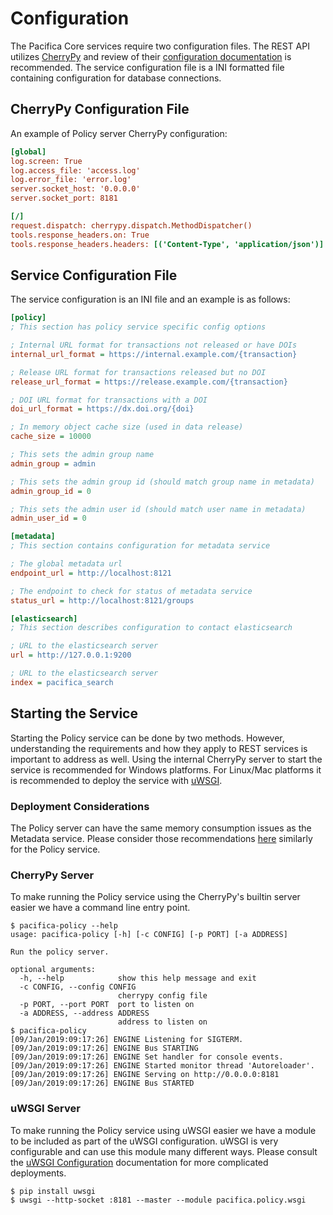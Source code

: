 # Configuration

The Pacifica Core services require two configuration files. The REST
API utilizes [CherryPy](https://github.com/cherrypy) and review of
their
[configuration documentation](http://docs.cherrypy.org/en/latest/config.html)
is recommended. The service configuration file is a INI formatted
file containing configuration for database connections.

## CherryPy Configuration File

An example of Policy server CherryPy configuration:

```ini
[global]
log.screen: True
log.access_file: 'access.log'
log.error_file: 'error.log'
server.socket_host: '0.0.0.0'
server.socket_port: 8181

[/]
request.dispatch: cherrypy.dispatch.MethodDispatcher()
tools.response_headers.on: True
tools.response_headers.headers: [('Content-Type', 'application/json')]
```

## Service Configuration File

The service configuration is an INI file and an example is as follows:

```ini
[policy]
; This section has policy service specific config options

; Internal URL format for transactions not released or have DOIs
internal_url_format = https://internal.example.com/{transaction}

; Release URL format for transactions released but no DOI
release_url_format = https://release.example.com/{transaction}

; DOI URL format for transactions with a DOI
doi_url_format = https://dx.doi.org/{doi}

; In memory object cache size (used in data release)
cache_size = 10000

; This sets the admin group name
admin_group = admin

; This sets the admin group id (should match group name in metadata)
admin_group_id = 0

; This sets the admin user id (should match user name in metadata)
admin_user_id = 0

[metadata]
; This section contains configuration for metadata service

; The global metadata url
endpoint_url = http://localhost:8121

; The endpoint to check for status of metadata service
status_url = http://localhost:8121/groups

[elasticsearch]
; This section describes configuration to contact elasticsearch

; URL to the elasticsearch server
url = http://127.0.0.1:9200

; URL to the elasticsearch server
index = pacifica_search
```

## Starting the Service

Starting the Policy service can be done by two methods. However,
understanding the requirements and how they apply to REST services
is important to address as well. Using the
internal CherryPy server to start the service is recommended for
Windows platforms. For Linux/Mac platforms it is recommended to
deploy the service with
[uWSGI](https://uwsgi-docs.readthedocs.io/en/latest/).

### Deployment Considerations

The Policy server can have the same memory consumption issues as the
Metadata service. Please consider those recommendations
[here](https://pacifica-metadata.readthedocs.io/en/latest/configuration.html#deployment-considerations)
similarly for the Policy service.

### CherryPy Server

To make running the Policy service using the CherryPy's builtin
server easier we have a command line entry point.

```
$ pacifica-policy --help
usage: pacifica-policy [-h] [-c CONFIG] [-p PORT] [-a ADDRESS]

Run the policy server.

optional arguments:
  -h, --help            show this help message and exit
  -c CONFIG, --config CONFIG
                        cherrypy config file
  -p PORT, --port PORT  port to listen on
  -a ADDRESS, --address ADDRESS
                        address to listen on
$ pacifica-policy
[09/Jan/2019:09:17:26] ENGINE Listening for SIGTERM.
[09/Jan/2019:09:17:26] ENGINE Bus STARTING
[09/Jan/2019:09:17:26] ENGINE Set handler for console events.
[09/Jan/2019:09:17:26] ENGINE Started monitor thread 'Autoreloader'.
[09/Jan/2019:09:17:26] ENGINE Serving on http://0.0.0.0:8181
[09/Jan/2019:09:17:26] ENGINE Bus STARTED
```

### uWSGI Server

To make running the Policy service using uWSGI easier we have a
module to be included as part of the uWSGI configuration. uWSGI is
very configurable and can use this module many different ways. Please
consult the
[uWSGI Configuration](https://uwsgi-docs.readthedocs.io/en/latest/Configuration.html)
documentation for more complicated deployments.

```
$ pip install uwsgi
$ uwsgi --http-socket :8181 --master --module pacifica.policy.wsgi
```
